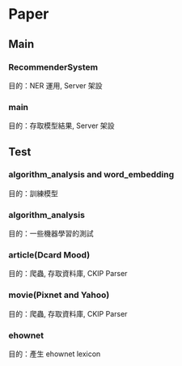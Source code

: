 # Paper
## Main
### RecommenderSystem
目的：NER 運用, Server 架設
### main
目的：存取模型結果, Server 架設

## Test
### algorithm_analysis and word_embedding
目的：訓練模型
### algorithm_analysis
目的：一些機器學習的測試
### article(Dcard Mood)
目的：爬蟲, 存取資料庫, CKIP Parser
### movie(Pixnet and Yahoo)
目的：爬蟲, 存取資料庫, CKIP Parser
### ehownet
目的：產生 ehownet lexicon




